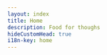 ```yaml
---
layout: index
title: Home
description: Food for thoughs
hideCustomHead: true
i18n-key: home
---
```

